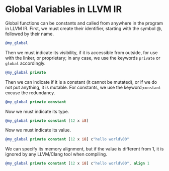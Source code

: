 # Global Variables in LLVM IR

Global functions can be constants and called from anywhere in the program in LLVM IR. First, we must create their identifier, starting with the symbol @, followed by their name.

```llvm
@my_global
```

Then we must indicate its visibility, if it is accessible from outside, for use with the linker, or proprietary; in any case, we use the keywords `private` or `global` accordingly.

```llvm
@my_global private
```

Then we can indicate if it is a constant (it cannot be mutated), or if we do not put anything, it is mutable. For constants, we use the keyword;`constant` excuse the redundancy.

```llvm
@my_global private constant
```

Now we must indicate its type.

```llvm
@my_global private constant [12 x i8]
```

Now we must indicate its value.

```llvm
@my_global private constant [12 x i8] c"hello world\00"
```

We can specify its memory alignment, but if the value is different from 1, it is ignored by any LLVM/Clang tool when compiling.

```llvm
@my_global private constant [12 x i8] c"hello world\00", align 1
```
